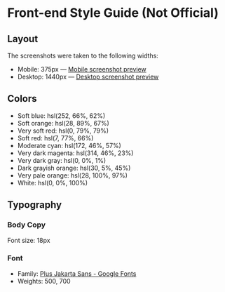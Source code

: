 # Front-end Style Guide (Not Official)

## Layout

The screenshots were taken to the following widths:

- Mobile: 375px — [Mobile screenshot preview](./screenshots/mobile.jpg)
- Desktop: 1440px — [Desktop screenshot preview](./screenshots/desktop.jpg)

## Colors

- Soft blue: hsl(252, 66%, 62%)
- Soft orange: hsl(28, 89%, 67%)
- Very soft red: hsl(0, 79%, 79%)
- Soft red: hsl(7, 77%, 66%)
- Moderate cyan: hsl(172, 46%, 57%)
- Very dark magenta: hsl(314, 46%, 23%)
- Very dark gray: hsl(0, 0%, 1%)
- Dark grayish orange: hsl(30, 5%, 45%)
- Very pale orange: hsl(28, 100%, 97%)
- White: hsl(0, 0%, 100%)

## Typography

### Body Copy

Font size: 18px

### Font

- Family: [Plus Jakarta Sans - Google Fonts](https://fonts.google.com/specimen/Plus+Jakarta+Sans)
- Weights: 500, 700
